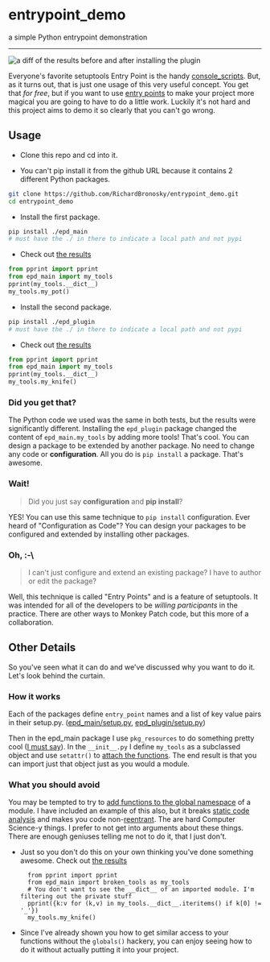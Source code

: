 # entrypoint_demo

a simple Python entrypoint demonstration

----------

![a diff of the results before and after installing the plugin](http://i.imgur.com/m5FqqT3.png)

Everyone's favorite setuptools Entry Point is the handy [console_scripts]. But,
as it turns out, that is just one usage of this very useful concept. You get
that *for free*, but if you want to use [entry points] to make your project more
magical you are going to have to do a little work. Luckily it's not hard and
this project aims to demo it so clearly that you can't go wrong.

## Usage

* Clone this repo and cd into it.

 - You can't pip install it from the github URL because it contains 2 different
   Python packages.

```bash
git clone https://github.com/RichardBronosky/entrypoint_demo.git
cd entrypoint_demo
```

* Install the first package.

```bash
pip install ./epd_main
# must have the ./ in there to indicate a local path and not pypi
```

* Check out [the results](https://bpaste.net/show/546872592282)

```python
from pprint import pprint
from epd_main import my_tools
pprint(my_tools.__dict__)
my_tools.my_pot()
```

* Install the second package.

```bash
pip install ./epd_plugin
# must have the ./ in there to indicate a local path and not pypi
```

* Check out [the results](https://bpaste.net/show/0a0171469249)

```python
from pprint import pprint
from epd_main import my_tools
pprint(my_tools.__dict__)
my_tools.my_knife()
```

### Did you get that?

The Python code we used was the same in both tests, but the results were
significantly different. Installing the `epd_plugin` package changed the content
of `epd_main.my_tools` by adding more tools! That's cool. You can design a
package to be extended by another package. No need to change any code or
**configuration**. All you do is `pip install` a package. That's awesome.

### Wait!

> Did you just say **configuration** and **pip install**?

YES! You can use this same technique to `pip install` configuration. Ever heard
of "Configuration as Code"? You can design your packages to be configured and
extended by installing other packages.

### Oh, :-\

> I can't just configure and extend an existing package? I have to author or
  edit the package?

Well, this technique is called "Entry Points" and is a feature of setuptools. It
was intended for all of the developers to be *willing participants* in the
practice. There are other ways to Monkey Patch code, but this more of a
collaboration.

## Other Details

So you've seen what it can do and we've discussed why you want to do it. Let's
look behind the curtain.

### How it works

Each of the packages define `entry_point` names and a list of key value pairs in
their setup.py. ([epd_main/setup.py], [epd_plugin/setup.py])

Then in the epd_main package I use `pkg_resources` to do something pretty cool
([I must say]). In the `__init__.py` I define `my_tools` as a subclassed object
and use `setattr()` to [attach the functions]. The end result is that you can
import just that object just as you would a module.



### What you should avoid

You may be tempted to try to [add functions to the global namespace] of a module.
I have included an example of this also, but it breaks [static code analysis]
and makes you code non-[reentrant]. The are hard Computer Science-y things. I
prefer to not get into arguments about these things. There are enough geniuses
telling me not to do it, that I just don't.

* Just so you don't do this on your own thinking you've done something awesome.
  Check out [the results](https://bpaste.net/show/ca2621ad2501)

        from pprint import pprint
        from epd_main import broken_tools as my_tools
        # You don't want to see the __dict__ of an imported module. I'm filtering out the private stuff
        pprint({k:v for (k,v) in my_tools.__dict__.iteritems() if k[0] != '_'})
        my_tools.my_knife()

* Since I've already shown you how to get similar access to your functions
  without the `globals()` hackery, you can enjoy seeing how to do it without
  actually putting it into your project.


[console_scripts]: http://stackoverflow.com/a/782984/117471
[entry points]: http://stackoverflow.com/a/9615473/117471
[I must say]: https://www.youtube.com/watch?v=vAE4AOP6xKs#t=5
[epd_main/setup.py]: https://github.com/RichardBronosky/entrypoint_demo/blob/master/epd_main/setup.py#L60-L64
[epd_plugin/setup.py]: https://github.com/RichardBronosky/entrypoint_demo/blob/master/epd_plugin/setup.py#L60-L64
[attach the functions]: https://github.com/RichardBronosky/entrypoint_demo/blob/master/epd_main/epd_main/__init__.py#L7-L8
[static code analysis]: http://www.pylint.org/
[reentrant]: http://www.quora.com/When-is-a-function-reentrant-How-does-that-relate-to-it-being-thread-safe
[add functions to the global namespace]: https://github.com/RichardBronosky/entrypoint_demo/blob/master/epd_main/epd_main/broken_tools.py#L4-L5
